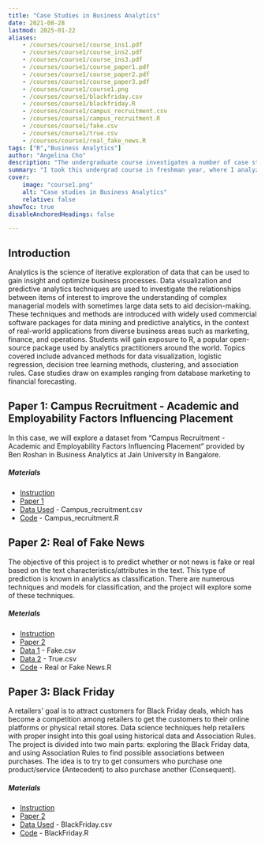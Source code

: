 ```yaml
---
title: "Case Studies in Business Analytics"
date: 2021-08-28
lastmod: 2025-01-22
aliases: 
    - /courses/course1/course_ins1.pdf
    - /courses/course1/course_ins2.pdf
    - /courses/course1/course_ins3.pdf
    - /courses/course1/course_paper1.pdf
    - /courses/course1/course_paper2.pdf
    - /courses/course1/course_paper3.pdf
    - /courses/course1/course1.png
    - /courses/course1/blackfriday.csv
    - /courses/course1/blackfriday.R
    - /courses/course1/campus_recruitment.csv
    - /courses/course1/campus_recruitment.R
    - /courses/course1/fake.csv
    - /courses/course1/true.csv
    - /courses/course1/real_fake_news.R
tags: ["R","Business Analytics"]
author: "Angelina Cho"
description: "The undergraduate course investigates a number of case studies in business analytics." 
summary: "I took this undergrad course in freshman year, where I analyzed a few cases in business analytics." 
cover:
    image: "course1.png"
    alt: "Case studies in Business Analytics"
    relative: false
showToc: true
disableAnchoredHeadings: false

---
```


## Introduction

Analytics is the science of iterative exploration of data that can be used to gain insight and optimize business processes. Data visualization and predictive analytics techniques are used to investigate the relationships between items of interest to improve the understanding of complex managerial models with sometimes large data sets to aid decision-making. These techniques and methods are introduced with widely used commercial software packages for data mining and predictive analytics, in the context of real-world applications from diverse business areas such as marketing, finance, and operations. Students will gain exposure to R, a popular open-source package used by analytics practitioners around the world. Topics covered include advanced methods for data visualization, logistic regression, decision tree learning methods, clustering, and association rules. Case studies draw on examples ranging from database marketing to financial forecasting.

## Paper 1: Campus Recruitment - Academic and Employability Factors Influencing Placement

In this case, we will explore a dataset from “Campus Recruitment - Academic and Employability Factors Influencing Placement” provided by Ben Roshan in Business Analytics at Jain University in Bangalore.

##### Materials

+ [Instruction](course_ins1.pdf)
+ [Paper 1](course_paper1.pdf)
+ [Data Used](campus_recruitment.csv) - Campus_recruitment.csv
+ [Code](campus_recruitment.R) - Campus_recruitment.R

## Paper 2: Real of Fake News

The objective of this project is to predict whether or not news is fake or real based on the text characteristics/attributes in the text. This type of prediction is known in analytics as classification. There are numerous techniques and models for classification, and the project will explore some of these techniques.

##### Meterials

+ [Instruction](course_ins2.pdf)
+ [Paper 2](course_paper2.pdf)
+ [Data 1](fake.csv) - Fake.csv
+ [Data 2](true.csv) - True.csv
+ [Code](real_fake_news.R) - Real or Fake News.R

## Paper 3: Black Friday

A retailers' goal is to attract customers for Black Friday deals, which has become a competition among retailers to get the customers to their online platforms or physical retail stores. Data science techniques help retailers with proper insight into this goal using historical data and Association Rules. The project is divided into two main parts: exploring the Black Friday data, and using Association Rules to find possible associations between purchases. The idea is to try to get consumers who purchase one product/service (Antecedent) to also purchase another (Consequent).

##### Materials

+ [Instruction](course_ins3.pdf)
+ [Paper 2](course_paper3.pdf)
+ [Data Used](blackfriday.csv) - BlackFriday.csv
+ [Code](blackfriday.R) - BlackFriday.R

